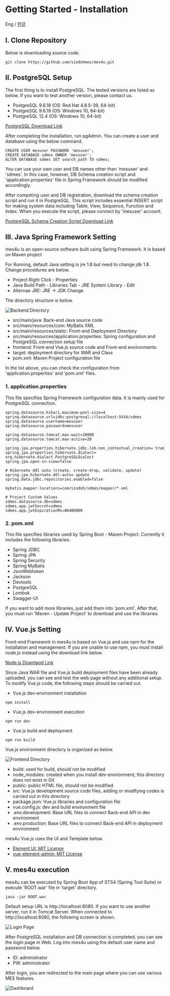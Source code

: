 # Getting Started - Installation

Eng / [한글](./Installation.ko-KR.md)

## I. Clone Repository

Below is downloading source code.

```
git clone https://github.com/sindohmes/mes4u.git
```

## II. PostgreSQL Setup

The first thing is to install PostgreSQL. The tested versions are listed as below. If you want to test another version, please contact us.

+ PostgreSQL 9.6.18 (OS: Red Hat 4.8.5-39, 64-bit)
+ PostgreSQL 9.6.19 (OS: Windows 10, 64-bit)
+ PostgreSQL 12.4 (OS: Windows 10, 64-bit)

[PostgreSQL Download Link](https://www.postgresql.org/download/)

After completing the installation, run pgAdmin. You can create a user and database using the below command.

```PostgreSQL
CREATE USER mesuser PASSWORD 'mesuser';
CREATE DATABASE sdmes OWNER 'mesuser';
ALTER DATABASE sdmes SET search_path TO sdmes;
```

You can use your own user and DB names other than 'mesuser' and 'sdmes'. In this case, however, DB Schema creation script and 'application.properties' file in Spring Framework should be modified accordingly.

After competing user and DB registration, download the schema creation script and run it in PostgreSQL. This script includes essential INSERT script for making system data including Table, View, Sequence, Function and Index. When you execute the script, please connect by 'mesuser' account.

[PostgreSQL Schema Creation Script Download Link](./pgschemascript.sql)

## III. Java Spring Framework Setting

mes4u is an open-source software built using Spring Framework. It is based on Maven project

For Running, default Java setting is jre 1.8 but need to change jdk 1.8. Change procedures are below.

+ Project Right Click - Properties
+ Java Build Path - Libraries Tab - JRE System Library - Edit
+ Alternae JRE: JRE -> JDK Change

The directory structure is below.

![Backend Directory](./images/be_directory.png)

+ src/main/java: Back-end Java source code
+ src/main/resources/com: MyBatis XML 
+ src/main/resources/static: Front-end Deployment Directory
+ src/main/resources/application.properties: Spring configuration and PostgreSQL connection setup file
+ frontend: Front-end Vue.js source code and Front-end environments
+ target: deployment directory for WAR and Class
+ pom.xml: Maven Project configuration file

In the list above, you can check the configuration from 'application.properties' and 'pom.xml' files.

### 1. application.properties

This file specifies Spring Framework configuration data. It is mainly used for PostgreSQL connection.

```
spring.datasource.hikari.maximum-pool-size=4
spring.datasource.url=jdbc:postgresql://localhost:5434/sdmes
spring.datasource.username=mesuser
spring.datasource.password=mesuser

spring.datasource.tomcat.max-wait=10000
spring.datasource.tomcat.max-active=20

spring.jpa.properties.hibernate.jdbc.lob.non_contextual_creation= true
spring.jpa.properties.hibernate.dialect= org.hibernate.dialect.PostgreSQLDialect
spring.jpa.open-in-view=false

# Hibernate ddl auto (create, create-drop, validate, update)
spring.jpa.hibernate.ddl-auto= update
spring.data.jdbc.repositories.enabled=false

mybatis.mapper-locations=com/sindoh/sdmes/mapper/*.xml

# Project Custom Values
sdmes.datasource.db=sdmes
sdmes.app.jwtSecret=sdmes
sdmes.app.jwtExpirationMs=86400000
```



### 2. pom.xml

This file specifies libraries used by Spring Boot - Maven Project. Currently it includes the following libraries:

+ Spring JDBC
+ Spring JPA
+ Spring Security
+ Spring MyBatis
+ JsonWebtoken
+ Jackson
+ Devtools
+ PostgreSQL
+ Lombok
+ Swagger-UI

If you want to add more libraries, just add them into 'pom.xml'. After that, you must run 'Maven - Update Project' to download and use the libraries.

## IV. Vue.js Setting

Front-end Framework in mes4u is based on Vue.js and use npm for the installation and management. If you are unable to use npm, you must install node.js instead using the download link below.

[Node.js Downlaod Link](https://nodejs.org/ko/)

Since Java WAR file and Vue.js build deployment files have been already uploaded, you can see and test the web page without any additional setup. To modify Vue.js code, the following steps should be carried out.

+ Vue.js dev-environment installation
```
npm install
```

+ Vue.js dev-environment execution
```
npm run dev
```

+ Vue.js build and deployment
```
npm run build
```

Vue.js environment directory is organized as below.

![Frontend Directory](./images/fe_directory.png)

+ build: used for build, should not be modified
+ node_modules: created when you install dev-environment; this directory does not exist in Git
+ public: public HTML file, should not be modified
+ src: Vue.js development source code files, adding or modifying codes is carried out in this directory
+ package.json: Vue.js libraries and configuration file
+ vue.config.js: dev and build environment file
+ .env.development: Base URL files to connect Back-end API in dev environment
+ .env.production: Base URL files to connect Back-end API in deployment environment

mes4u Vue.js uses the UI and Template below.

+ [Element UI: MIT License](https://element.eleme.io/#/en-US)
+ [vue-element-admin: MIT License](https://github.com/PanJiaChen/vue-element-admin)

## V. mes4u execution

mes4u can be executed by Spring Boot App of STS4 (Spring Tool Suite) or execute 'ROOT.war' file in 'target' directory.

```
java -jar ROOT.war
```

Default setup URL is http://localhost:8080. If you want to use another server, run it in Tomcat Server. When connected to http://localhost:8080, the following screen is shown.

![Login Page](./images/login_page.png)

After PostgreSQL installation and DB connection is completed, you can see the login page in Web. Log into mes4u using the default user name and password below.

+ ID: administrator
+ PW: administrator

After login, you are redirected to the main page where you can use various MES features.

![Dashboard](./images/dashboard.png)
